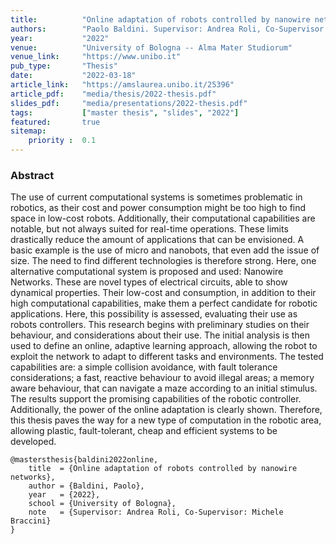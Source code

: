 ```yaml
---
title:          "Online adaptation of robots controlled by nanowire networks"
authors:        "Paolo Baldini. Supervisor: Andrea Roli, Co-Supervisor: Michele Braccini"
year:           "2022"
venue:          "University of Bologna -- Alma Mater Studiorum"
venue_link:     "https://www.unibo.it"
pub_type:       "Thesis"
date:           "2022-03-18"
article_link:   "https://amslaurea.unibo.it/25396"
article_pdf:    "media/thesis/2022-thesis.pdf"
slides_pdf:     "media/presentations/2022-thesis.pdf"
tags:           ["master thesis", "slides", "2022"]
featured:       true
sitemap:
    priority :  0.1
---
```


### Abstract

The use of current computational systems is sometimes problematic in robotics, as their cost and power consumption might be too high to find space in low-cost robots. Additionally, their computational capabilities are notable, but not always suited for real-time operations. These limits drastically reduce the amount of applications that can be envisioned. A basic example is the use of micro and nanobots, that even add the issue of size. The need to find different technologies is therefore strong. Here, one alternative computational system is proposed and used: Nanowire Networks. These are novel types of electrical circuits, able to show dynamical properties. Their low-cost and consumption, in addition to their high computational capabilities, make them a perfect candidate for robotic applications. Here, this possibility is assessed, evaluating their use as robots controllers. This research begins with preliminary studies on their behaviour, and considerations about their use. The initial analysis is then used to define an online, adaptive learning approach, allowing the robot to exploit the network to adapt to different tasks and environments. The tested capabilities are: a simple collision avoidance, with fault tolerance considerations; a fast, reactive behaviour to avoid illegal areas; a memory aware behaviour, that can navigate a maze according to an initial stimulus. The results support the promising capabilities of the robotic controller. Additionally, the power of the online adaptation is clearly shown. Therefore, this thesis paves the way for a new type of computation in the robotic area, allowing plastic, fault-tolerant, cheap and efficient systems to be developed.

```
@mastersthesis{baldini2022online,
    title  = {Online adaptation of robots controlled by nanowire networks},
    author = {Baldini, Paolo},
    year   = {2022},
    school = {University of Bologna},
    note   = {Supervisor: Andrea Roli, Co-Supervisor: Michele Braccini}
}
```
